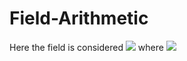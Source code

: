 # Field-Arithmetic
Here the field is considered <img src="https://latex.codecogs.com/svg.latex?\mathbb{F}_p"/> where <img src="https://latex.codecogs.com/svg.latex?p=2^{127}-1"/>

